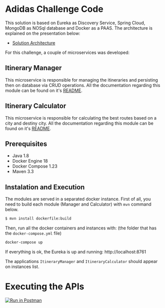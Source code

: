 # Adidas Challenge Code
This solution is based on Eureka as Discovery Service, Spring Cloud, MongoDB as NOSql database and Docker as a PAAS. The architecture is explained on the presentation below:
* [Solution Architecture](https://slides.com/andrevieiramafra/code-challenge)

For this challenge, a couple of microservices was developed:

## Itinerary Manager

This microservice is responsible for managing the itineraries and persisting then on database via CRUD operations.
All the documentation regarding this module can be found on it's [README](https://github.com/andresmafra/adidas-challenge/tree/master/itinerary-manager).

## Itinerary Calculator

This microservice is responsible for calculating the best routes based on a city and destiny city.
All the documentation regarding this module can be found on it's [README](https://github.com/andresmafra/adidas-challenge/tree/master/itinerary-calculator).

## Prerequisites
* Java 1.8
* Docker Engine 18
* Docker Compose 1.23
* Maven 3.3

## Instalation and Execution
The modules are served in a separated docker instance. First of all, you need to build each module (Manager and Calculator) with `mvn` command below.

```sh
$ mvn install dockerfile:build
```

Then, run all the docker containers and instances with: (the folder that has the `docker-compose.yml` file)
```sh
docker-compose up
```

If everything is ok, the Eureka is up and running:
http://localhost:8761

The applications `ItineraryManager` and `ItineraryCalculator` should appear on instances list.

# Executing the APIs
[![Run in Postman](https://run.pstmn.io/button.svg)](https://app.getpostman.com/run-collection/41e60256e5e04115f730)
